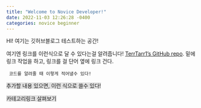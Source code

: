 ```yaml
---
title: "Welcome to Novice Developer!"
date: 2022-11-03 12:26:28 -0400
categories: novice beginner
---
```

HI! 여기는 깃허브블로그 테스트하는 공간!

여기엔 링크를 이런식으로 달 수 있다는걸 알려줍니다!
[TerrTarr1’s GitHub repo][TerrTarr1-gh]. 밑에 링크 작업을 하고, 링크를 걸 단어 옆에 링크 건다.


​```
코드를 알려줄 때
이렇게 적어낼수 있다!
​```


[TerrTarr1-gh]:   https://github.com/terrtarr1


<span style="background-color: #e1e1e1">추가할 내용 있으면, 이런 식으로 쓸수 있다!</span>

<span style="background-color: #e1e1e1">카테고리링크 살펴보기</span>  
